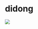 # didong
[![](https://jitpack.io/v/chthai64/SwipeRevealLayout.svg)](https://jitpack.io/#chthai64/SwipeRevealLayout)
